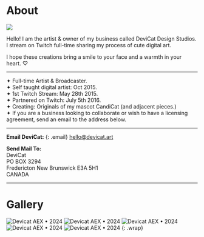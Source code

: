# About
![](img/dc.png)

Hello! I am the artist & owner of my business called DeviCat Design Studios. I stream on Twitch full-time sharing my process of cute digital art. 

I hope these creations bring a smile to your face and a warmth in your heart. ♡

---
✦ Full-time Artist & Broadcaster. <br>
✦ Self taught digital artist: Oct 2015. <br>
✦ 1st Twitch Stream: May 28th 2015. <br>
✦ Partnered on Twitch: July 5th 2016. <br>
✦ Creating: Originals of my mascot CandiCat (and adjacent pieces.) <br>
✦ If you are a business looking to collaborate or wish to have a licensing agreement, send an email to the address below.<br>

---
<!-- ---
--- -->

**Email DeviCat:**
{: .email}
[hello@devicat.art](mailto:hello@devicat.art)

**Send Mail To:** <br>
DeviCat <br>
PO BOX 3294 <br>
Fredericton New Brunswick E3A 5H1 <br>
CANADA <br>

---

# Gallery

![Devicat AEX • 2024](img/devicat_AEX_2024_001.jpeg)
![Devicat AEX • 2024](img/devicat_AEX_2024_002.jpeg)
![Devicat AEX • 2024](img/devicat_AEX_2024_003.jpeg)
![Devicat AEX • 2024](img/devicat_AEX_2024_004.jpeg)
![Devicat AEX • 2024](img/devicat_AEX_2024_005.jpeg)
{: .wrap}
